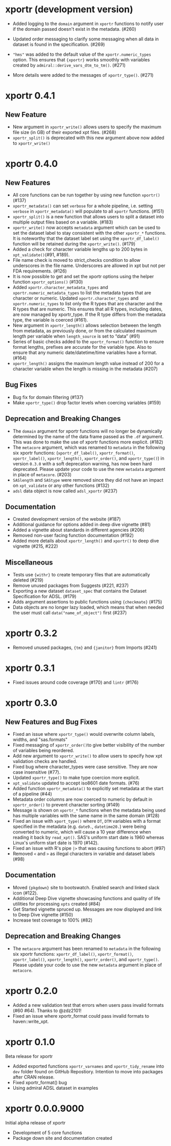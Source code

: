 # xportr (development version)

* Added logging to the `domain` argument in `xportr` functions to notify user if
the domain passed doesn't exist in the metadata. (#260)

* Updated order messaging to clarify some messaging when all data in dataset is
found in the specification. (#269)

* `"hms"` was added to the default value of the `xportr.numeric_types` option.
This ensures that `{xportr}` works smoothly with variables created by
`admiral::derive_vars_dtm_to_tm()`. (#271)

* More details were added to the messages of `xportr_type()`. (#271)

# xportr 0.4.1

## New Feature

* New argument in `xportr_write()` allows users to specify the maximum file size (in GB) of their exported xpt files. (#268)
* `xportr_split()` is deprecated with this new argument above now added to `xportr_write()`

# xportr 0.4.0

## New Features

* All core functions can be run together by using new function `xportr()` (#137)
* `xportr_metadata()` can set `verbose` for a whole pipeline, i.e. setting `verbose` in `xportr_metadata()` will populate to all `xportr` functions.  (#151)
* `xportr_split()` is a new function that allows users to split a dataset into multiple output files based on a variable. (#183)
* `xportr_write()` now accepts `metadata` argument which can be used to set the dataset label to stay consistent with the other `xportr_*` functions. It is noteworthy that the dataset label set using the `xportr_df_label()` function will be retained during the `xportr_write()`. (#179)
* Added a check for character variable lengths up to 200 bytes in `xpt_validate()`(#91, #189).
* File name check is moved to strict_checks condition to allow underscores in the file name. Underscores are allowed in xpt but not per FDA requirements. (#126)
* It is now possible to get and set the xportr options using the helper function `xportr_options()` (#130)
* Added `xportr.character_metadata_types` and `xportr.numeric_metadata_types` to list the metadata types that are character or numeric. Updated `xportr.character_types` and `xportr.numeric_types` to list only the R types that are character and the R types that are numeric. This ensures that all R types, including dates, are now managed by xportr_type. If the R type differs from the metadata type, the variable is coerced (#161).
* New argument in `xportr_length()` allows selection between the length from metadata, as previously done, or from the calculated maximum length per variable when `length_source` is set to “data” (#91)
* Series of basic checks added to the `xportr_format()` function to ensure format lengths, prefixes are accurate for the variable type. Also to ensure that any numeric date/datetime/time variables have a format. (#164)
* `xportr_length()` assigns the maximum length value instead of 200 for a character variable when the length is missing in the metadata (#207)

## Bug Fixes

* Bug fix for domain filtering (#137)
* Make `xportr_type()` drop factor levels when coercing variables (#159)

## Deprecation and Breaking Changes

* The `domain` argument for xportr functions will no longer be dynamically 
determined by the name of the data frame passed as the `.df` argument. This was
done to make the use of xportr functions more explicit. (#182)
* The `metacore` argument, which was renamed to `metadata` in the following six xportr functions: (`xportr_df_label()`, `xportr_format()`, `xportr_label()`, `xportr_length()`, `xportr_order()`, and `xportr_type()`) in version `0.3.0` with a soft deprecation warning, has now been hard deprecated. Please update your code to use the new `metadata` argument in place of `metacore`. (#203)
* `SASlength` and `SAStype` were removed since they did not have an impact on `xpt_validate` or any other functions (#132)
* `adsl` data object is now called `adsl_xportr` (#237)

## Documentation

* Created development version of the website (#187)
* Additional guidance for options added in deep dive vignette (#81)
* Added a vignette about standards in different agencies (#206)
* Removed non-user facing function documentation (#192)
* Added more details about `xportr_length()` and `xportr()` to deep dive vignette (#215, #222)

## Miscellaneous

* Tests use `{withr}` to create temporary files that are automatically deleted (#219)
* Remove unused packages from Suggests (#221, #237)
* Exporting a new dataset `dataset_spec` that contains the Dataset Specification for ADSL. (#179)
* Adds argument assertions to public functions using `{checkmate}` (#175)
* Data objects are no longer lazy loaded, which means that when needed the user must call `data("name_of_object")` first (#237)

# xportr 0.3.2

* Removed unused packages, `{tm}` and `{janitor}` from Imports (#241)

# xportr 0.3.1

* Fixed issues around code coverage (#170) and `lintr` (#176)

# xportr 0.3.0

## New Features and Bug Fixes

* Fixed an issue where `xportr_type()` would overwrite column labels, widths, and "sas.formats"
* Fixed messaging of `xportr_order()`to give better visibility of the number of variables being reordered.
* Add new argument to `xportr_write()` to allow users to specify how xpt validation checks are handled.
* Fixed bug where character_types were case sensitive. They are now case insensitive (#77).
* Updated `xportr_type()` to make type coercion more explicit.
* `xpt_validate` updated to accept iso8601 date formats. (#76)
* Added function `xportr_metadata()` to explicitly set metadata at the start of a pipeline (#44)
* Metadata order columns are now coerced to numeric by default in `xportr_order()` to prevent character sorting (#149)
* Message is shown on `xportr_*` functions when the metadata being used has multiple variables with the same name in the same domain (#128)
* Fixed an issue with `xport_type()` where `DT`, `DTM` variables with a format specified in the metadata (e.g. `date9.`, `datetime20.`) were being converted to numeric, which will cause a 10 year difference when reading it back by `read_xpt()`. SAS's uniform start date is 1960 whereas Linux's uniform start date is 1970 (#142).
* Fixed an issue with R's pipe `|>` that was causing functions to abort (#97)
* Removed `<` and `>` as illegal characters in variable and dataset labels (#98)

## Documentation

* Moved `{pkgdown}` site to bootswatch. Enabled search and linked slack icon (#122).
* Additional Deep Dive vignette showcasing functions and quality of life utilities for processing `xpts` created (#84)
* Get Started vignette spruced up. Messages are now displayed and link to Deep Dive vignette (#150)
* Increase test coverage to 100% (#82)

## Deprecation and Breaking Changes

* The `metacore` argument has been renamed to `metadata` in the following six xportr functions: `xportr_df_label()`, `xportr_format()`, `xportr_label()`, `xportr_length()`, `xportr_order()`, and `xportr_type()`. Please update your code to use the new `metadata` argument in place of `metacore`.

# xportr 0.2.0

* Added a new validation test that errors when users pass invalid formats (#60 #64). Thanks to @zdz2101!
* Fixed an issue where xportr_format could pass invalid formats to haven::write_xpt.

# xportr 0.1.0

Beta release for xportr

* Added exported functions `xportr_varnames` and `xportr_tidy_rename` into `dev` folder found on GitHub Repostiory. Intention to move into packages after CRAN release.
* Fixed xportr_format() bug
* Using admiral ADSL dataset in examples

# xportr 0.0.0.9000

Initial alpha release of xportr

* Development of 5 core functions
* Package down site and documentation created
